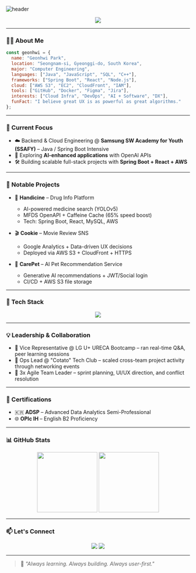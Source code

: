 ![header](https://capsule-render.vercel.app/api?type=waving&color=0:3b82f6,100:9333ea&height=220&section=header&text=Hi%20there,%20I'm%20ghpark!%20%F0%9F%91%8B&fontSize=35&fontAlignY=40&fontColor=ffffff)

<p align="center">
  <img src="https://readme-typing-svg.demolab.com?font=Fira+Code&weight=500&size=22&pause=1000&center=true&vCenter=true&width=435&lines=Cloud-native+Full-stack+Engineer;Java+%7C+Spring+Boot+%7C+React+%7C+AWS;User-centric+developer+who+loves+problem+solving"/>
</p>

---

### 👨‍💻 About Me

```javascript
const geonhwi = {
  name: "Geonhwi Park",
  location: "Seongnam-si, Gyeonggi-do, South Korea",
  major: "Computer Engineering",
  languages: ["Java", "JavaScript", "SQL", "C++"],
  frameworks: ["Spring Boot", "React", "Node.js"],
  cloud: ["AWS S3", "EC2", "CloudFront", "IAM"],
  tools: ["GitHub", "Docker", "Figma", "Jira"],
  interests: ["Cloud Infra", "DevOps", "AI + Software", "DX"],
  funFact: "I believe great UX is as powerful as great algorithms."
};
```

---

### 🔭 Current Focus

- ☁️ Backend & Cloud Engineering @ **Samsung SW Academy for Youth (SSAFY)** – Java / Spring Boot Intensive
- 🧠 Exploring **AI-enhanced applications** with OpenAI APIs
- 🛠 Building scalable full-stack projects with **Spring Boot + React + AWS**

---

### 📂 Notable Projects

- 🧪 **Handicine** – Drug Info Platform
  - AI-powered medicine search (YOLOv5)
  - MFDS OpenAPI + Caffeine Cache (65% speed boost)
  - Tech: Spring Boot, React, MySQL, AWS

- 🎬 **Cookie** – Movie Review SNS
  - Google Analytics + Data-driven UX decisions
  - Deployed via AWS S3 + CloudFront + HTTPS

- 🐾 **CarePet** – AI Pet Recommendation Service
  - Generative AI recommendations + JWT/Social login
  - CI/CD + AWS S3 file storage

---

### 🚀 Tech Stack

<p align="center">
  <img src="https://skillicons.dev/icons?i=java,spring,react,js,nodejs,html,css,mysql,mongodb,aws,docker,git" />
</p>

---

### 💡 Leadership & Collaboration

- 🤝 Vice Representative @ LG U+ URECA Bootcamp – ran real-time Q&A, peer learning sessions
- 📣 Ops Lead @ "Cotato" Tech Club – scaled cross-team project activity through networking events
- 🧩 3x Agile Team Leader – sprint planning, UI/UX direction, and conflict resolution

---

### 🧾 Certifications

- 🇰🇷 **ADSP** – Advanced Data Analytics Semi-Professional
- 🌐 **OPIc IH** – English B2 Proficiency

---

### 📊 GitHub Stats

<p align="center">
  <img src="https://github-readme-stats.vercel.app/api?username=ghpark7&show_icons=true&theme=tokyonight&hide=issues&count_private=true" height="165" />
  <img src="https://github-readme-stats.vercel.app/api/top-langs/?username=ghpark7&layout=compact&theme=tokyonight" height="165" />
</p>

---

### 📫 Let's Connect

<p align="center">
  <a href="mailto:ghpark715@gmail.com"><img src="https://img.shields.io/badge/email-D14836?style=for-the-badge&logo=gmail&logoColor=white" /></a>
  <a href="https://github.com/ghpark7"><img src="https://img.shields.io/badge/github-181717?style=for-the-badge&logo=github&logoColor=white" /></a>
</p>

---

> 🌱 *"Always learning. Always building. Always user-first."*
